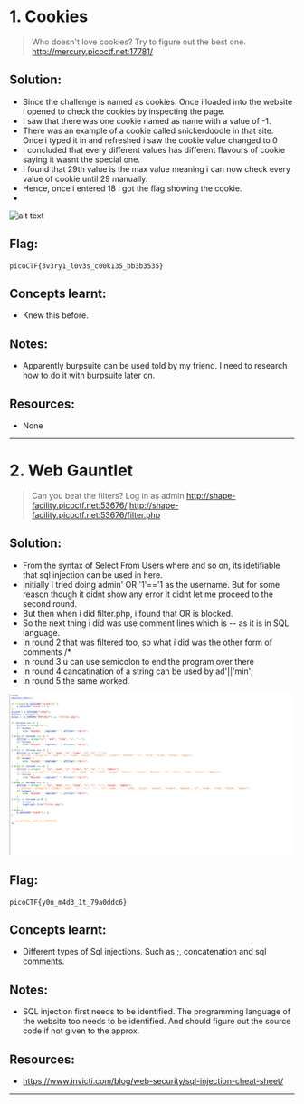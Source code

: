 # 1. Cookies
> Who doesn't love cookies? Try to figure out the best one. http://mercury.picoctf.net:17781/

## Solution:

- Since the challenge is named as cookies. Once i loaded into the website i opened to check the cookies by inspecting the page. 
- I saw that there was one cookie named as name with a value of -1.
- There was an example of a cookie called snickerdoodle in that site. Once i typed it in and refreshed i saw the cookie value changed to 0
- I concluded that every different values has different flavours of cookie saying it wasnt the special one.
- I found that 29th value is the max value meaning i can now check every value of cookie until 29 manually.
- Hence, once i entered 18 i got the flag showing the cookie.
- 


![alt text](<Screenshot from 2025-10-24 17-04-51.png>)

## Flag:
```
picoCTF{3v3ry1_l0v3s_c00k135_bb3b3535}
```

## Concepts learnt:

- Knew this before.

## Notes:

- Apparently burpsuite can be used told by my friend. I need to research how to do it with burpsuite later on.

## Resources:

- None


***
# 2. Web Gauntlet
> Can you beat the filters?
Log in as admin http://shape-facility.picoctf.net:53676/ http://shape-facility.picoctf.net:53676/filter.php

## Solution:

- From the syntax of Select From Users where and so on, its idetifiable that sql injection can be used in here.
- Initially I tried doing admin' OR '1'=='1 as the username. But for some reason though it didnt show any error it didnt let me proceed to the second round.
- But then when i did filter.php, i found that OR is blocked.
- So the next thing i did was use comment lines which is -- as it is in SQL language.
- In round 2 that was filtered too, so what i did was the other form of comments /*
- In round 3 u can use semicolon to end the program over there
- In round 4 cancatination of a string can be used by ad'||'min';
- In round 5 the same worked.

![alt text](<Screenshot from 2025-10-24 19-33-46.png>)

## Flag:
```
picoCTF{y0u_m4d3_1t_79a0ddc6}

```

## Concepts learnt:

- Different types of Sql injections. Such as ;, concatenation and sql comments.

## Notes:

- SQL injection first needs to be identified. The programming language of the website too needs to be identified. And should figure out the source code if not given to the approx.

## Resources:

- https://www.invicti.com/blog/web-security/sql-injection-cheat-sheet/



***
